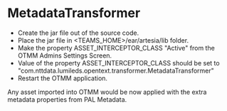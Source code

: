 # MetadataTransformer

- Create the jar file out of the source code.
- Place the jar file in <TEAMS_HOME>/ear/artesia/lib folder.
- Make the property ASSET_INTERCEPTOR_CLASS "Active" from the OTMM Admins Settings Screen.
- Value of the property ASSET_INTERCEPTOR_CLASS should be set to  "com.nttdata.lumileds.opentext.transformer.MetadataTransformer"
- Restart the OTMM application.

Any asset imported into OTMM would be now applied with the extra metadata properties from PAL Metadata.
